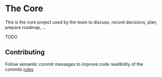# The Core

This is the core project used by the team to discuss, record decisions, plan, prepare roadmap, ...

TODO

## Contributing

Follow semantic commit messages to improve code readibility of the commits  [rules](https://gist.github.com/joshbuchea/6f47e86d2510bce28f8e7f42ae84c716)
